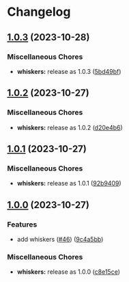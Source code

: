 # Changelog

## [1.0.3](https://github.com/catppuccin/toolbox/compare/whiskers-v1.0.2...whiskers-v1.0.3) (2023-10-28)


### Miscellaneous Chores

* **whiskers:** release as 1.0.3 ([5bd49bf](https://github.com/catppuccin/toolbox/commit/5bd49bfd1ef6b5b3e9618e6c7f8b4550e5b564ca))

## [1.0.2](https://github.com/catppuccin/toolbox/compare/whiskers-v1.0.1...whiskers-v1.0.2) (2023-10-27)


### Miscellaneous Chores

* **whiskers:** release as 1.0.2 ([d20e4b6](https://github.com/catppuccin/toolbox/commit/d20e4b6be08d85c26ea5896767d6b10988185e22))

## [1.0.1](https://github.com/catppuccin/toolbox/compare/whiskers-v1.0.0...whiskers-v1.0.1) (2023-10-27)


### Miscellaneous Chores

* **whiskers:** release as 1.0.1 ([92b9409](https://github.com/catppuccin/toolbox/commit/92b9409b67047d0f58a4255b8bed638a112cd54d))

## [1.0.0](https://github.com/catppuccin/toolbox/compare/whiskers-v1.0.0...whiskers-v1.0.0) (2023-10-27)


### Features

* add whiskers ([#46](https://github.com/catppuccin/toolbox/issues/46)) ([9c4a5bb](https://github.com/catppuccin/toolbox/commit/9c4a5bb84563e1af57a5ab8670f550b2fbcf21e9))


### Miscellaneous Chores

* **whiskers:** release as 1.0.0 ([c8e15ce](https://github.com/catppuccin/toolbox/commit/c8e15ce96aa04a835da970de5355b60c2b7b213d))

